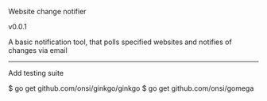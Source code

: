 Website change notifier

v0.0.1

A basic notification tool, that polls specified websites and notifies of changes via email


---

Add testing suite

$ go get github.com/onsi/ginkgo/ginkgo
$ go get github.com/onsi/gomega

